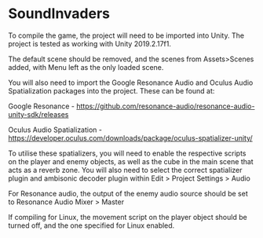 # SoundInvaders
To compile the game, the project will need to be imported into Unity. The project is tested as working with Unity 2019.2.17f1.

The default scene should be removed, and the scenes from Assets>Scenes added, with Menu left as the only loaded scene.

You will also need to import the Google Resonance Audio and Oculus Audio Spatialization packages into the project. These can be found at:

Google Resonance -  https://github.com/resonance-audio/resonance-audio-unity-sdk/releases

Oculus Audio Spatialization - https://developer.oculus.com/downloads/package/oculus-spatializer-unity/

To utilise these spatializers, you will need to enable the respective scripts on the player and enemy objects, as well as the cube in the main scene that acts as a reverb zone. You will also need to select the correct spatializer plugin and ambisonic decoder plugin within Edit > Project Settings > Audio

For Resonance audio, the output of the enemy audio source should be set to Resonance Audio Mixer > Master

If compiling for Linux, the movement script on the player object should be turned off, and the one specified for Linux enabled.
